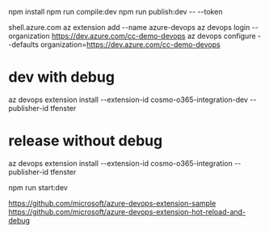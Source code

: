 npm install
npm run compile:dev
npm run publish:dev -- --token <secret>

shell.azure.com
az extension add --name azure-devops
az devops login --organization https://dev.azure.com/cc-demo-devops
az devops configure --defaults organization=https://dev.azure.com/cc-demo-devops
# dev with debug
az devops extension install --extension-id cosmo-o365-integration-dev --publisher-id tfenster      
# release without debug            
az devops extension install --extension-id cosmo-o365-integration --publisher-id tfenster                       

npm run start:dev 

https://github.com/microsoft/azure-devops-extension-sample
https://github.com/microsoft/azure-devops-extension-hot-reload-and-debug